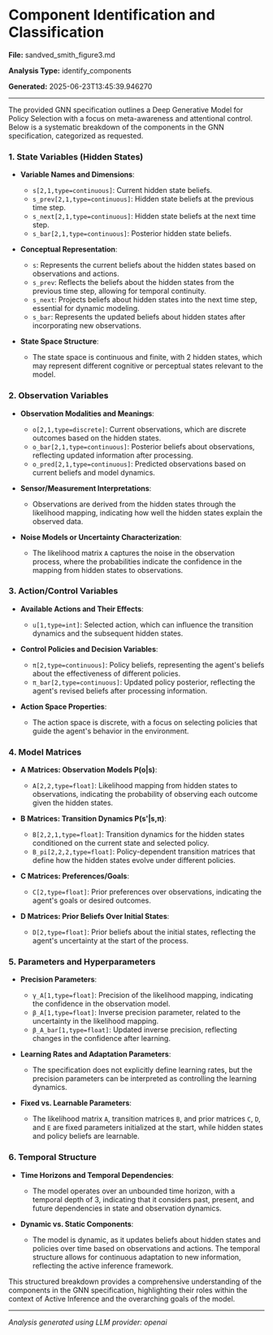 # Component Identification and Classification

**File:** sandved_smith_figure3.md

**Analysis Type:** identify_components

**Generated:** 2025-06-23T13:45:39.946270

---

The provided GNN specification outlines a Deep Generative Model for Policy Selection with a focus on meta-awareness and attentional control. Below is a systematic breakdown of the components in the GNN specification, categorized as requested.

### 1. State Variables (Hidden States)
- **Variable Names and Dimensions**:
  - `s[2,1,type=continuous]`: Current hidden state beliefs.
  - `s_prev[2,1,type=continuous]`: Hidden state beliefs at the previous time step.
  - `s_next[2,1,type=continuous]`: Hidden state beliefs at the next time step.
  - `s_bar[2,1,type=continuous]`: Posterior hidden state beliefs.

- **Conceptual Representation**:
  - `s`: Represents the current beliefs about the hidden states based on observations and actions.
  - `s_prev`: Reflects the beliefs about the hidden states from the previous time step, allowing for temporal continuity.
  - `s_next`: Projects beliefs about hidden states into the next time step, essential for dynamic modeling.
  - `s_bar`: Represents the updated beliefs about hidden states after incorporating new observations.

- **State Space Structure**:
  - The state space is continuous and finite, with 2 hidden states, which may represent different cognitive or perceptual states relevant to the model.

### 2. Observation Variables
- **Observation Modalities and Meanings**:
  - `o[2,1,type=discrete]`: Current observations, which are discrete outcomes based on the hidden states.
  - `o_bar[2,1,type=continuous]`: Posterior beliefs about observations, reflecting updated information after processing.
  - `o_pred[2,1,type=continuous]`: Predicted observations based on current beliefs and model dynamics.

- **Sensor/Measurement Interpretations**:
  - Observations are derived from the hidden states through the likelihood mapping, indicating how well the hidden states explain the observed data.

- **Noise Models or Uncertainty Characterization**:
  - The likelihood matrix `A` captures the noise in the observation process, where the probabilities indicate the confidence in the mapping from hidden states to observations.

### 3. Action/Control Variables
- **Available Actions and Their Effects**:
  - `u[1,type=int]`: Selected action, which can influence the transition dynamics and the subsequent hidden states.

- **Control Policies and Decision Variables**:
  - `π[2,type=continuous]`: Policy beliefs, representing the agent's beliefs about the effectiveness of different policies.
  - `π_bar[2,type=continuous]`: Updated policy posterior, reflecting the agent's revised beliefs after processing information.

- **Action Space Properties**:
  - The action space is discrete, with a focus on selecting policies that guide the agent's behavior in the environment.

### 4. Model Matrices
- **A Matrices: Observation Models P(o|s)**:
  - `A[2,2,type=float]`: Likelihood mapping from hidden states to observations, indicating the probability of observing each outcome given the hidden states.

- **B Matrices: Transition Dynamics P(s'|s,π)**:
  - `B[2,2,1,type=float]`: Transition dynamics for the hidden states conditioned on the current state and selected policy.
  - `B_pi[2,2,2,type=float]`: Policy-dependent transition matrices that define how the hidden states evolve under different policies.

- **C Matrices: Preferences/Goals**:
  - `C[2,type=float]`: Prior preferences over observations, indicating the agent's goals or desired outcomes.

- **D Matrices: Prior Beliefs Over Initial States**:
  - `D[2,type=float]`: Prior beliefs about the initial states, reflecting the agent's uncertainty at the start of the process.

### 5. Parameters and Hyperparameters
- **Precision Parameters**:
  - `γ_A[1,type=float]`: Precision of the likelihood mapping, indicating the confidence in the observation model.
  - `β_A[1,type=float]`: Inverse precision parameter, related to the uncertainty in the likelihood mapping.
  - `β_A_bar[1,type=float]`: Updated inverse precision, reflecting changes in the confidence after learning.

- **Learning Rates and Adaptation Parameters**:
  - The specification does not explicitly define learning rates, but the precision parameters can be interpreted as controlling the learning dynamics.

- **Fixed vs. Learnable Parameters**:
  - The likelihood matrix `A`, transition matrices `B`, and prior matrices `C`, `D`, and `E` are fixed parameters initialized at the start, while hidden states and policy beliefs are learnable.

### 6. Temporal Structure
- **Time Horizons and Temporal Dependencies**:
  - The model operates over an unbounded time horizon, with a temporal depth of 3, indicating that it considers past, present, and future dependencies in state and observation dynamics.

- **Dynamic vs. Static Components**:
  - The model is dynamic, as it updates beliefs about hidden states and policies over time based on observations and actions. The temporal structure allows for continuous adaptation to new information, reflecting the active inference framework.

This structured breakdown provides a comprehensive understanding of the components in the GNN specification, highlighting their roles within the context of Active Inference and the overarching goals of the model.

---

*Analysis generated using LLM provider: openai*
